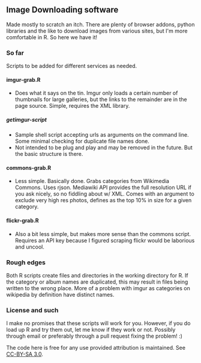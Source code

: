 ## Image Downloading software

Made mostly to scratch an itch. There are plenty of browser addons, python libraries and the like to download images from various sites, but I'm more comfortable in R. So here we have it!

### So far

Scripts to be added for different services as needed.

#### imgur-grab.R

- Does what it says on the tin. Imgur only loads a certain number of thumbnails for large galleries, but the links to the remainder are in the page source. Simple, requires the XML library.

##### getimgur-script

- Sample shell script accepting urls as arguments on the command line. Some minimal checking for duplicate file names done. 
- Not intended to be plug and play and may be removed in the future. But the basic structure is there. 


#### commons-grab.R

- Less simple. Basically done. Grabs categories from Wikimedia Commons. Uses rjson. Mediawiki API provides the full resolution URL if you ask nicely, so no fiddling about w/ XML. Comes with an argument to exclude very high res photos, defines as the top 10% in size for a given category.

#### flickr-grab.R

- Also a bit less simple, but makes more sense than the commons script. Requires an API key because I figured scraping flickr would be laborious and uncool. 


### Rough edges

Both R scripts create files and directories in the working directory for R. If the category or album names are duplicated, this may result in files being written to the wrong place. More of a problem with imgur as categories on wikipedia by definition have distinct names. 

### License and such

I make no promises that these scripts will work for you. However, if you do load up R and try them out, let me know if they work or not. Possibly through email or preferably through a pull request fixing the problem! :)

The code here is free for any use provided attribution is maintained. See [CC-BY-SA 3.0](http://creativecommons.org/licenses/by-sa/3.0/us/).